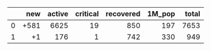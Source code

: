 |    |   new |   active |   critical |   recovered |   1M_pop |   total |
|---:|------:|---------:|-----------:|------------:|---------:|--------:|
|  0 |  +581 |     6625 |         19 |         850 |      197 |    7653 |
|  1 |    +1 |      176 |          1 |         742 |      330 |     949 |